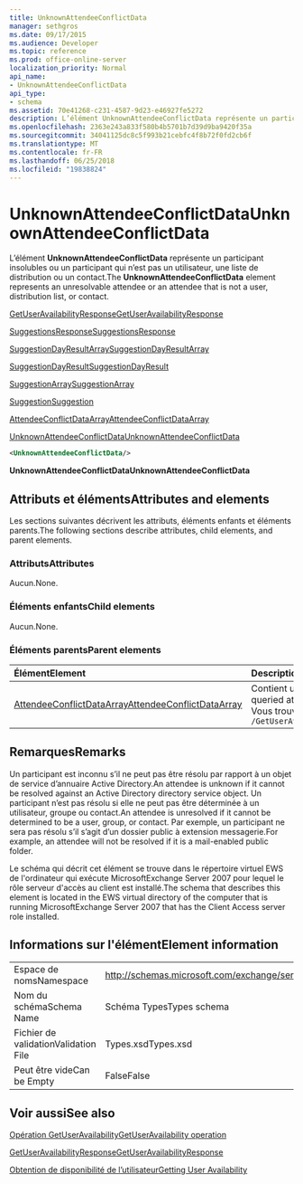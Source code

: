 ```yaml
---
title: UnknownAttendeeConflictData
manager: sethgros
ms.date: 09/17/2015
ms.audience: Developer
ms.topic: reference
ms.prod: office-online-server
localization_priority: Normal
api_name:
- UnknownAttendeeConflictData
api_type:
- schema
ms.assetid: 70e41268-c231-4587-9d23-e46927fe5272
description: L’élément UnknownAttendeeConflictData représente un participant insolubles ou un participant qui n’est pas un utilisateur, une liste de distribution ou un contact.
ms.openlocfilehash: 2363e243a833f580b4b5701b7d39d9ba9420f35a
ms.sourcegitcommit: 34041125dc8c5f993b21cebfc4f8b72f0fd2cb6f
ms.translationtype: MT
ms.contentlocale: fr-FR
ms.lasthandoff: 06/25/2018
ms.locfileid: "19838824"
---
```

# <a name="unknownattendeeconflictdata"></a><span data-ttu-id="21ee4-103">UnknownAttendeeConflictData</span><span class="sxs-lookup"><span data-stu-id="21ee4-103">UnknownAttendeeConflictData</span></span>

<span data-ttu-id="21ee4-104">L’élément **UnknownAttendeeConflictData** représente un participant insolubles ou un participant qui n’est pas un utilisateur, une liste de distribution ou un contact.</span><span class="sxs-lookup"><span data-stu-id="21ee4-104">The **UnknownAttendeeConflictData** element represents an unresolvable attendee or an attendee that is not a user, distribution list, or contact.</span></span> 
  
[<span data-ttu-id="21ee4-105">GetUserAvailabilityResponse</span><span class="sxs-lookup"><span data-stu-id="21ee4-105">GetUserAvailabilityResponse</span></span>](getuseravailabilityresponse.md)
  
[<span data-ttu-id="21ee4-106">SuggestionsResponse</span><span class="sxs-lookup"><span data-stu-id="21ee4-106">SuggestionsResponse</span></span>](suggestionsresponse.md)
  
[<span data-ttu-id="21ee4-107">SuggestionDayResultArray</span><span class="sxs-lookup"><span data-stu-id="21ee4-107">SuggestionDayResultArray</span></span>](suggestiondayresultarray.md)
  
[<span data-ttu-id="21ee4-108">SuggestionDayResult</span><span class="sxs-lookup"><span data-stu-id="21ee4-108">SuggestionDayResult</span></span>](suggestiondayresult.md)
  
[<span data-ttu-id="21ee4-109">SuggestionArray</span><span class="sxs-lookup"><span data-stu-id="21ee4-109">SuggestionArray</span></span>](suggestionarray.md)
  
[<span data-ttu-id="21ee4-110">Suggestion</span><span class="sxs-lookup"><span data-stu-id="21ee4-110">Suggestion</span></span>](suggestion.md)
  
[<span data-ttu-id="21ee4-111">AttendeeConflictDataArray</span><span class="sxs-lookup"><span data-stu-id="21ee4-111">AttendeeConflictDataArray</span></span>](attendeeconflictdataarray.md)
  
[<span data-ttu-id="21ee4-112">UnknownAttendeeConflictData</span><span class="sxs-lookup"><span data-stu-id="21ee4-112">UnknownAttendeeConflictData</span></span>](unknownattendeeconflictdata.md)
  
```xml
<UnknownAttendeeConflictData/>
```

 <span data-ttu-id="21ee4-113">**UnknownAttendeeConflictData**</span><span class="sxs-lookup"><span data-stu-id="21ee4-113">**UnknownAttendeeConflictData**</span></span>
## <a name="attributes-and-elements"></a><span data-ttu-id="21ee4-114">Attributs et éléments</span><span class="sxs-lookup"><span data-stu-id="21ee4-114">Attributes and elements</span></span>

<span data-ttu-id="21ee4-115">Les sections suivantes décrivent les attributs, éléments enfants et éléments parents.</span><span class="sxs-lookup"><span data-stu-id="21ee4-115">The following sections describe attributes, child elements, and parent elements.</span></span>
  
### <a name="attributes"></a><span data-ttu-id="21ee4-116">Attributs</span><span class="sxs-lookup"><span data-stu-id="21ee4-116">Attributes</span></span>

<span data-ttu-id="21ee4-117">Aucun.</span><span class="sxs-lookup"><span data-stu-id="21ee4-117">None.</span></span>
  
### <a name="child-elements"></a><span data-ttu-id="21ee4-118">Éléments enfants</span><span class="sxs-lookup"><span data-stu-id="21ee4-118">Child elements</span></span>

<span data-ttu-id="21ee4-119">Aucun.</span><span class="sxs-lookup"><span data-stu-id="21ee4-119">None.</span></span>
  
### <a name="parent-elements"></a><span data-ttu-id="21ee4-120">Éléments parents</span><span class="sxs-lookup"><span data-stu-id="21ee4-120">Parent elements</span></span>

|<span data-ttu-id="21ee4-121">**Élément**</span><span class="sxs-lookup"><span data-stu-id="21ee4-121">**Element**</span></span>|<span data-ttu-id="21ee4-122">**Description**</span><span class="sxs-lookup"><span data-stu-id="21ee4-122">**Description**</span></span>|
|:-----|:-----|
|[<span data-ttu-id="21ee4-123">AttendeeConflictDataArray</span><span class="sxs-lookup"><span data-stu-id="21ee4-123">AttendeeConflictDataArray</span></span>](attendeeconflictdataarray.md) <br/> |<span data-ttu-id="21ee4-124">Contient un tableau de données de conflit pour les participants interrogées identifiés dans l' [opération GetUserAvailability](getuseravailability-operation.md).</span><span class="sxs-lookup"><span data-stu-id="21ee4-124">Contains an array of conflict data for queried attendees identified in the [GetUserAvailability operation](getuseravailability-operation.md).</span></span>  <br/> <span data-ttu-id="21ee4-125">Vous trouverez ci-dessous l’expression XPath pour cet élément :</span><span class="sxs-lookup"><span data-stu-id="21ee4-125">The following is the XPath expression to this element:</span></span>  <br/>  `/GetUserAvailabilityResponse/SuggestionsResponse/SuggestionDayResultArray/SuggestionDayResult[i]/SuggestionArray/Suggestion[i]/AttendeeConflictDataArray` <br/> |
   
## <a name="remarks"></a><span data-ttu-id="21ee4-126">Remarques</span><span class="sxs-lookup"><span data-stu-id="21ee4-126">Remarks</span></span>

<span data-ttu-id="21ee4-127">Un participant est inconnu s’il ne peut pas être résolu par rapport à un objet de service d’annuaire Active Directory.</span><span class="sxs-lookup"><span data-stu-id="21ee4-127">An attendee is unknown if it cannot be resolved against an Active Directory directory service object.</span></span> <span data-ttu-id="21ee4-128">Un participant n’est pas résolu si elle ne peut pas être déterminée à un utilisateur, groupe ou contact.</span><span class="sxs-lookup"><span data-stu-id="21ee4-128">An attendee is unresolved if it cannot be determined to be a user, group, or contact.</span></span> <span data-ttu-id="21ee4-129">Par exemple, un participant ne sera pas résolu s’il s’agit d’un dossier public à extension messagerie.</span><span class="sxs-lookup"><span data-stu-id="21ee4-129">For example, an attendee will not be resolved if it is a mail-enabled public folder.</span></span>
  
<span data-ttu-id="21ee4-130">Le schéma qui décrit cet élément se trouve dans le répertoire virtuel EWS de l'ordinateur qui exécute MicrosoftExchange Server 2007 pour lequel le rôle serveur d'accès au client est installé.</span><span class="sxs-lookup"><span data-stu-id="21ee4-130">The schema that describes this element is located in the EWS virtual directory of the computer that is running MicrosoftExchange Server 2007 that has the Client Access server role installed.</span></span>
  
## <a name="element-information"></a><span data-ttu-id="21ee4-131">Informations sur l'élément</span><span class="sxs-lookup"><span data-stu-id="21ee4-131">Element information</span></span>

|||
|:-----|:-----|
|<span data-ttu-id="21ee4-132">Espace de noms</span><span class="sxs-lookup"><span data-stu-id="21ee4-132">Namespace</span></span>  <br/> |http://schemas.microsoft.com/exchange/services/2006/types  <br/> |
|<span data-ttu-id="21ee4-133">Nom du schéma</span><span class="sxs-lookup"><span data-stu-id="21ee4-133">Schema Name</span></span>  <br/> |<span data-ttu-id="21ee4-134">Schéma Types</span><span class="sxs-lookup"><span data-stu-id="21ee4-134">Types schema</span></span>  <br/> |
|<span data-ttu-id="21ee4-135">Fichier de validation</span><span class="sxs-lookup"><span data-stu-id="21ee4-135">Validation File</span></span>  <br/> |<span data-ttu-id="21ee4-136">Types.xsd</span><span class="sxs-lookup"><span data-stu-id="21ee4-136">Types.xsd</span></span>  <br/> |
|<span data-ttu-id="21ee4-137">Peut être vide</span><span class="sxs-lookup"><span data-stu-id="21ee4-137">Can be Empty</span></span>  <br/> |<span data-ttu-id="21ee4-138">False</span><span class="sxs-lookup"><span data-stu-id="21ee4-138">False</span></span>  <br/> |
   
## <a name="see-also"></a><span data-ttu-id="21ee4-139">Voir aussi</span><span class="sxs-lookup"><span data-stu-id="21ee4-139">See also</span></span>



[<span data-ttu-id="21ee4-140">Opération GetUserAvailability</span><span class="sxs-lookup"><span data-stu-id="21ee4-140">GetUserAvailability operation</span></span>](getuseravailability-operation.md)
  
[<span data-ttu-id="21ee4-141">GetUserAvailabilityResponse</span><span class="sxs-lookup"><span data-stu-id="21ee4-141">GetUserAvailabilityResponse</span></span>](getuseravailabilityresponse.md)


[<span data-ttu-id="21ee4-142">Obtention de disponibilité de l’utilisateur</span><span class="sxs-lookup"><span data-stu-id="21ee4-142">Getting User Availability</span></span>](http://msdn.microsoft.com/library/d4133fcb-9b0f-4e6b-aadf-a389da83516a%28Office.15%29.aspx)

